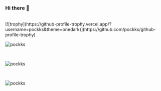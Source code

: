 ### Hi there 👋

<br />
[![trophy](https://github-profile-trophy.vercel.app/?username=pockks&theme=onedark)](https://github.com/pockks/github-profile-trophy)
<br />
<p><img src="https://github-readme-stats.vercel.app/api/top-langs?username=pockks&show_icons=true&locale=en&layout=compact" alt="pockks" /></p>
<br />
<p><img  src="https://github-readme-stats.vercel.app/api?username=pockks&show_icons=true&locale=en" alt="pockks" /></p>
<br />
<p><img  src="https://github-readme-streak-stats.herokuapp.com/?user=pockks&" alt="pockks" /></p>

<!--
**pockks/pockks** is a ✨ _special_ ✨ repository because its `README.md` (this file) appears on your GitHub profile.

Here are some ideas to get you started:

- 🔭 I’m currently working on ...
- 🌱 I’m currently learning ...
- 👯 I’m looking to collaborate on ...
- 🤔 I’m looking for help with ...
- 💬 Ask me about ...
- 📫 How to reach me: ...
- 😄 Pronouns: ...
- ⚡ Fun fact: ...
-->
